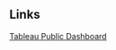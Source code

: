 ## Links
  [Tableau Public Dashboard](https://public.tableau.com/app/profile/antonija.mohar/viz/AutomationProject_16237025051250/Dashboard1)
